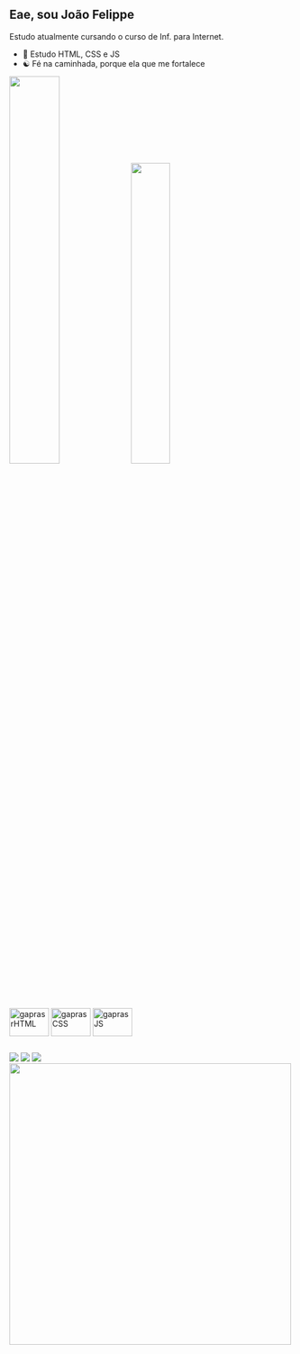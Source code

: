 ## Eae, sou João Felippe <br>
<p> Estudo atualmente cursando o curso de Inf. para Internet. </p>

- 🌱 Estudo HTML, CSS e JS
- ☯ Fé na caminhada, porque ela que me fortalece
<div>
<picture>
<source
  srcset="https://github-readme-stats.vercel.app/api?username=yGapras&show_icons=true&theme=cobalt"
/>
 <img width="42%" src="https://github-readme-stats.vercel.app/api?username=yGapras&show_icons=true" />
</picture>
 <img width="37%"src="https://github-readme-stats.vercel.app/api/top-langs/?username=yGapras&layout=compact&theme=cobalt" />
  </div>
   <div style="display: inline-block"><br>
  <img align="center" alt="gaprasrHTML" height="50" width="70" src="https://cdn.jsdelivr.net/gh/devicons/devicon/icons/html5/html5-original.svg" />
  <img align="center" alt="gaprasCSS" height="50" width="70" src="https://cdn.jsdelivr.net/gh/devicons/devicon/icons/css3/css3-original.svg" />
  <img align="center" alt="gaprasJS" height="50" width="70" src="https://cdn.jsdelivr.net/gh/devicons/devicon/icons/javascript/javascript-original.svg" />
  </div>
  
  ##

  <div> 
  <a href="https://instagram.com/jao__felippe/" target="_blank"><img src="https://img.shields.io/badge/-Instagram-%23E4405F?style=for-the-badge&logo=instagram&logoColor=white" target="_blank"></a>
  <a href = "mailto:oliveirajoaofelippe@gmail.com"><img src="https://img.shields.io/badge/-Gmail-%23333?style=for-the-badge&logo=gmail&logoColor=white" target="_blank"></a>
  <a href="https://www.linkedin.com/in/" target="_blank"><img src="https://img.shields.io/badge/-LinkedIn-%230077B5?style=for-the-badge&logo=linkedin&logoColor=white" target="_blank"></a>    
  </div>
  <img align="center" height="500px" widht="1000px"  src="https://github.com/yGapras/yGapras/assets/137323840/0edc1e11-d85a-4afc-a534-8cdaec1a27bc">

  
